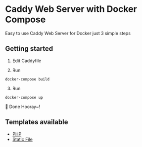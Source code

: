 # Caddy Web Server with Docker Compose

Easy to use Caddy Web Server for Docker just 3 simple steps

## Getting started

1. Edit Caddyfile

2. Run
```
docker-compose build
```

3. Run
```
docker-compose up
```

🎉 Done Hooray~!

## Templates available

* [PHP](php/)
* [Static File](static/)